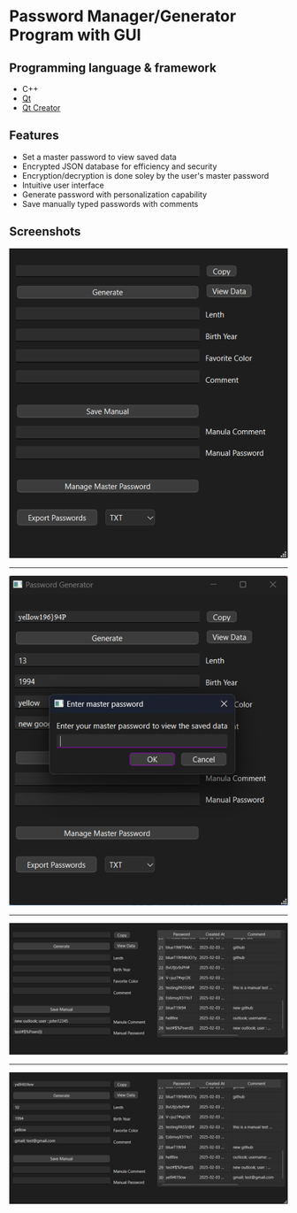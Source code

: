 # Password Manager/Generator Program with GUI


## Programming language & framework

* C++
* [Qt](https://www.qt.io)
* [Qt Creator](https://www.qt.io)

## Features
* Set a master password to view saved data
* Encrypted JSON database for efficiency and security
* Encryption/decryption is done soley by the user's master password
* Intuitive user interface
* Generate password with personalization capability
* Save manually typed passwords with comments

## Screenshots
![Picture 1](/screenshots/Screenshot_13.png)

---

![Picture 2](/screenshots/Screenshot_14.png)

---

![Picture 2](/screenshots/Screenshot_11.png)

---

![Picture 2](/screenshots/Screenshot_12.png)
